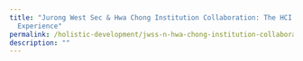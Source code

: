 ```yaml
---
title: "Jurong West Sec & Hwa Chong Institution Collaboration: The HCI Boarding
  Experience"
permalink: /holistic-development/jwss-n-hwa-chong-institution-collaboration-the-hci-boarding-experience/
description: ""
---
```


